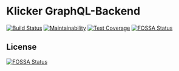# Klicker GraphQL-Backend

[![Build Status](https://travis-ci.org/uzh-bf/klicker-api.svg?branch=master)](https://travis-ci.org/uzh-bf/klicker-api)
[![Maintainability](https://api.codeclimate.com/v1/badges/63d250693c832c79534d/maintainability)](https://codeclimate.com/github/uzh-bf/klicker-api/maintainability)
[![Test Coverage](https://api.codeclimate.com/v1/badges/63d250693c832c79534d/test_coverage)](https://codeclimate.com/github/uzh-bf/klicker-api/test_coverage)
[![FOSSA Status](https://app.fossa.io/api/projects/git%2Bgithub.com%2Fuzh-bf%2Fklicker-api.svg?type=shield)](https://app.fossa.io/projects/git%2Bgithub.com%2Fuzh-bf%2Fklicker-api?ref=badge_shield)

## License
[![FOSSA Status](https://app.fossa.io/api/projects/git%2Bgithub.com%2Fuzh-bf%2Fklicker-api.svg?type=large)](https://app.fossa.io/projects/git%2Bgithub.com%2Fuzh-bf%2Fklicker-api?ref=badge_large)
